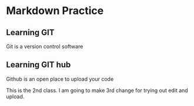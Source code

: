 # Markdown Practice

## Learning GIT

Git is a version control software

## Learning GIT hub

Github is an open place to upload your code

This is the 2nd class.
I am going to make 3rd change for trying out edit and upload.